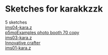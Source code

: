 # Sketches for karakkzzk
5 sketches  
[ims04-kara.z](https://editor.p5js.org/karakkzzk/sketches/aD2bqoiLh)<!-- 2024-04-15T18:18:37.768Z -->  
[p5moExamples photo booth 70 copy](https://editor.p5js.org/karakkzzk/sketches/-v7NuIZk5)<!-- 2024-04-15T17:55:42.314Z -->  
[ims03-kara.z](https://editor.p5js.org/karakkzzk/sketches/Mtdn3z1CO)<!-- 2024-04-09T15:04:07.393Z -->  
[Innovative crafter](https://editor.p5js.org/karakkzzk/sketches/OcjJ4foZE)<!-- 2024-04-08T17:59:45.977Z -->  
[ims01-kara.z](https://editor.p5js.org/karakkzzk/sketches/LYvffn-eM)<!-- 2024-03-26T14:07:44.908Z -->  